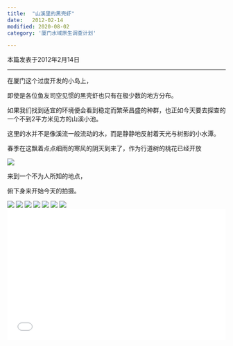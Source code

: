 ```yaml
---
title:  "山溪里的黑壳虾"
date:   2012-02-14
modified: 2020-08-02
category: '厦门水域原生调查计划'

---
```


本篇发表于2012年2月14日

---

在厦门这个过度开发的小岛上，

即使是各位鱼友司空见惯的黑壳虾也只有在极少数的地方分布。

如果我们找到适宜的环境便会看到稳定而繁荣昌盛的种群，也正如今天要去探查的一个不到2平方米见方的山溪小池。

这里的水并不是像溪流一般流动的水，而是静静地反射着天光与树影的小水潭。

春季在这飘着点点细雨的寒风的阴天到来了，作为行道树的桃花已经开放

<img class='disc' src='https://i.postimg.cc/CKJ4WDn6/1.jpg'>

来到一个不为人所知的地点，

俯下身来开始今天的拍摄。

<img class='disc' src='https://i.postimg.cc/XYfLktjW/2.jpg'>
<img class='disc' src='https://i.postimg.cc/RhWG1FFp/3.jpg'>
<img class='disc' src='https://i.postimg.cc/9FqJrrsr/4.jpg'>
<img class='disc' src='https://i.postimg.cc/9Q51Tcj1/5.jpg'>
<img class='disc' src='https://i.postimg.cc/9XkLmG86/6.jpg'>
<img class='disc' src='https://i.postimg.cc/1zyHCMXq/7.jpg'>
<img class='disc' src='https://i.postimg.cc/fy1C8NSz/8.jpg'>

<div style="position: relative; padding: 30% 45%;">
<iframe style="position: absolute; width: 100%; height: 100%; left: 0; top: 0;" src="//player.bilibili.com/player.html?aid=626602110&bvid=BV1bt4y1D7hD&cid=219467672&page=1&as_wide=1&high_quality=1&danmaku=0" frameborder="no" scrolling="no"></iframe>
</div>
